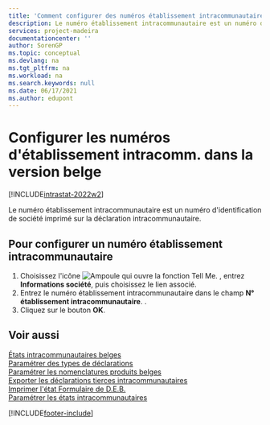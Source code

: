 ```yaml
---
title: 'Comment configurer des numéros établissement intracommunautaire [BE]'
description: Le numéro établissement intracommunautaire est un numéro d'identification de société imprimé sur la déclaration intracommunautaire.
services: project-madeira
documentationcenter: ''
author: SorenGP
ms.topic: conceptual
ms.devlang: na
ms.tgt_pltfrm: na
ms.workload: na
ms.search.keywords: null
ms.date: 06/17/2021
ms.author: edupont
---
```

# <a name="set-up-intrastat-establishment-numbers-in-the-belgian-version"></a><a name="set-up-intrastat-establishment-numbers-in-the-belgian-version"></a>Configurer les numéros d'établissement intracomm. dans la version belge

[!INCLUDE[intrastat-2022w2](../../includes/intrastat-2022w2.md)]

Le numéro établissement intracommunautaire est un numéro d'identification de société imprimé sur la déclaration intracommunautaire.  

## <a name="to-set-up-an-intrastat-establishment-number"></a><a name="to-set-up-an-intrastat-establishment-number"></a>Pour configurer un numéro établissement intracommunautaire

1. Choisissez l'icône ![Ampoule qui ouvre la fonction Tell Me.](../../media/ui-search/search_small.png "Dites-moi ce que vous voulez faire") , entrez **Informations société**, puis choisissez le lien associé.  
2. Entrez le numéro établissement intracommunautaire dans le champ **N° établissement intracommunautaire**. .  
3. Cliquez sur le bouton **OK**.  

## <a name="see-also"></a><a name="see-also"></a>Voir aussi

[États intracommunautaires belges](belgian-intrastat-reporting.md)  
[Paramétrer des types de déclarations](how-to-set-up-declaration-types.md)  
[Paramétrer les nomenclatures produits belges](how-to-set-up-belgian-tariff-numbers.md)  
[Exporter les déclarations tierces intracommunautaires](how-to-export-intrastat-third-party-declararations.md)  
[Imprimer l'état Formulaire de D.E.B.](how-to-print-the-intrastat-form-report.md)  
[Paramétrer les états intracommunautaires](../../finance-how-setup-report-intrastat.md)  

[!INCLUDE[footer-include](../../includes/footer-banner.md)]
